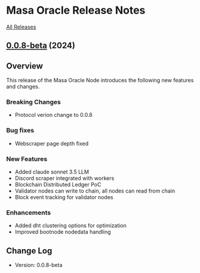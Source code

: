 # Masa Oracle Release Notes

[All Releases](https://github.com/masa-finance/masa-oracle/releases)

## [0.0.8-beta](https://github.com/masa-finance/masa-oracle/releases) (2024)

## Overview

This release of the Masa Oracle Node introduces the following new features and changes.

### Breaking Changes

* Protocol verion change to 0.0.8

### Bug fixes

* Webscraper page depth fixed

### New Features

* Added claude sonnet 3.5 LLM
* Discord scraper integrated with workers
* Blockchain Distributed Ledger PoC
* Validator nodes can write to chain, all nodes can read from chain
* Block event tracking for validator nodes

### Enhancements

* Added dht clustering options for optimization
* Improved bootnode nodedata handling

## Change Log

* Version: 0.0.8-beta
